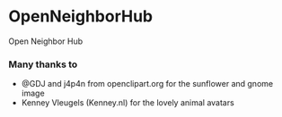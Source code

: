 # OpenNeighborHub
Open Neighbor Hub


### Many thanks to
* @GDJ and j4p4n from openclipart.org for the sunflower and gnome image
* Kenney Vleugels (Kenney.nl) for the lovely animal avatars
